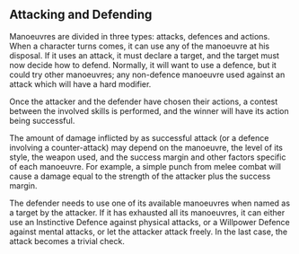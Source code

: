 ## Attacking and Defending

Manoeuvres are divided in three types: attacks, defences and actions.
When a character turns comes, it can use any of the manoeuvre at his disposal.
If it uses an attack, it must declare a target, and the target must now decide
how to defend. Normally, it will want to use a defence, but it could try other
manoeuvres; any non-defence manoeuvre used against an attack which will have a
hard modifier.

Once the attacker and the defender have chosen their actions, a contest between
the involved skills is performed, and the winner will have its action being
successful.

The amount of damage inflicted by as successful attack (or a defence involving a
counter-attack) may depend on the manoeuvre, the level of its style, the weapon
used, and the success margin and other factors specific of each manoeuvre. For
example, a simple punch from melee combat will cause a damage equal to the
strength of the attacker plus the success margin.
 
The defender needs to use one of its available manoeuvres when named as a target
by the attacker. If it has exhausted all its manoeuvres, it can either use an
Instinctive Defence against physical attacks, or a Willpower Defence against
mental attacks, or let the attacker attack freely. In the last case, the attack
becomes a trivial check.
